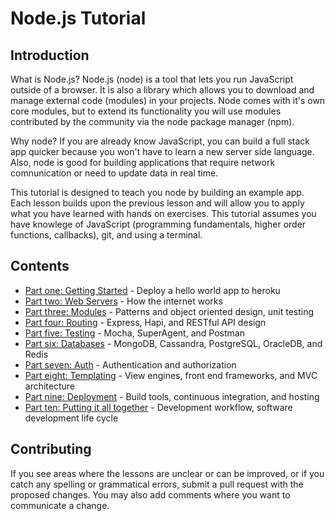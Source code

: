 # Node.js Tutorial

## Introduction

What is Node.js? Node.js (node) is a tool that lets you run JavaScript outside of a browser. It is also a library which allows you to download and manage external code (modules) in your projects. Node comes with it's own core modules, but to extend its functionality you will use modules contributed by the community via the node package manager (npm). 

Why node? If you are already know JavaScript, you can build a full stack app quicker because you won't have to learn a new server side language. Also, node is good for building applications that require network comnunication or need to update data in real time.  

This tutorial is designed to teach you node by building an example app. Each lesson builds upon the previous lesson and will allow you to apply what you have learned with hands on exercises.  This tutorial assumes you have knowlege of JavaScript (programming fundamentals, higher order
functions, callbacks), git, and using a terminal.

## Contents

- [Part one: Getting Started](https://github.com/albertaw/Nodejs-tutorial/tree/master/getting-started) - Deploy a hello world app to heroku
- [Part two: Web Servers](https://github.com/albertaw/Nodejs-tutorial/tree/master/web-servers) - How the internet works
- [Part three: Modules](https://github.com/albertaw/Nodejs-tutorial/tree/master/modules) - Patterns and object oriented design, unit testing
- [Part four: Routing](https://github.com/albertaw/Nodejs-tutorial/tree/master/routing) - Express, Hapi, and RESTful API design
- [Part five: Testing](https://github.com/albertaw/Nodejs-tutorial/tree/master/testing) - Mocha, SuperAgent, and Postman
- [Part six: Databases](https://github.com/albertaw/Nodejs-tutorial/tree/master/databases) - MongoDB, Cassandra, PostgreSQL, OracleDB, and Redis
- [Part seven: Auth](https://github.com/albertaw/Nodejs-tutorial/tree/master/auth) - Authentication and authorization
- [Part eight: Templating](https://github.com/albertaw/Nodejs-tutorial/tree/master/templating) - View engines, front end frameworks, and MVC architecture
- [Part nine: Deployment](https://github.com/albertaw/Nodejs-tutorial/tree/master/deployment) - Build tools, continuous integration, and hosting
- [Part ten: Putting it all together](https://github.com/albertaw/Nodejs-tutorial/tree/master/capstone) - Development workflow, software development life cycle

## Contributing

If you see areas where the lessons are unclear or can be
improved, or if you catch any spelling or grammatical errors,
submit a pull request with the proposed changes. You may also 
add comments where you want to communicate a change. 

